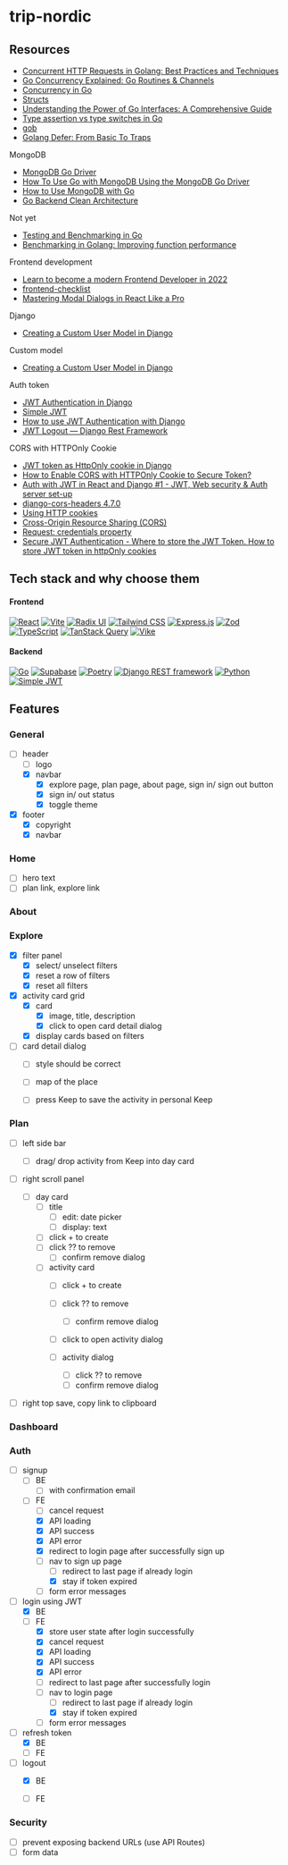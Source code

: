 # trip-nordic

## Resources
- [Concurrent HTTP Requests in Golang: Best Practices and Techniques](https://medium.com/insiderengineering/concurrent-http-requests-in-golang-best-practices-and-techniques-f667e5a19dea)
- [Go Concurrency Explained: Go Routines & Channels](https://www.youtube.com/watch?v=B9uR2gLM80E)
- [Concurrency in Go](https://www.youtube.com/watch?v=LvgVSSpwND8)
- [Structs](https://www.codecademy.com/resources/docs/go/structs)
- [Understanding the Power of Go Interfaces: A Comprehensive Guide](https://medium.com/@jamal.kaksouri/understanding-the-power-of-go-interfaces-a-comprehensive-guide-835954101b7e)
- [Type assertion vs type switches in Go](https://rednafi.com/go/type_assertion_vs_type_switches/)
- [gob](https://pkg.go.dev/encoding/gob#NewEncoder)
- [Golang Defer: From Basic To Traps](https://victoriametrics.com/blog/defer-in-go/)

MongoDB
- [MongoDB Go Driver](https://www.mongodb.com/docs/drivers/go/current/)
- [How To Use Go with MongoDB Using the MongoDB Go Driver](https://www.digitalocean.com/community/tutorials/how-to-use-go-with-mongodb-using-the-mongodb-go-driver)
- [How to Use MongoDB with Go](https://earthly.dev/blog/use-mongo-with-go/)
- [Go Backend Clean Architecture](https://github.com/amitshekhariitbhu/go-backend-clean-architecture)

Not yet
- [Testing and Benchmarking in Go](https://medium.com/hyperskill/testing-and-benchmarking-in-go-e33a54b413e)
- [Benchmarking in Golang: Improving function performance](https://blog.logrocket.com/benchmarking-golang-improve-function-performance/)

Frontend development
- [Learn to become a modern Frontend Developer in 2022](https://medium.com/@kamranahmedse/modern-frontend-developer-in-2018-4c2072fa2b9c)
- [frontend-checklist](https://developerruhul.github.io/frontend-checklist/)
- [Mastering Modal Dialogs in React Like a Pro](https://hackernoon.com/mastering-modal-dialogs-in-react-like-a-pro)

Django
- [Creating a Custom User Model in Django](https://testdriven.io/blog/django-custom-user-model/)

Custom model
- [Creating a Custom User Model in Django](https://testdriven.io/blog/django-custom-user-model/)

Auth token
- [JWT Authentication in Django](https://code.tutsplus.com/how-to-authenticate-with-jwt-in-django--cms-30460t)
- [Simple JWT](https://django-rest-framework-simplejwt.readthedocs.io/en/latest/index.html)
- [How to use JWT Authentication with Django](https://appliku.com/post/how-use-jwt-authentication-django/#django-jwt-authentication-logout)
- [JWT Logout — Django Rest Framework](https://medium.com/django-rest/logout-django-rest-framework-eb1b53ac6d35)

CORS with HTTPOnly Cookie
- [JWT token as HttpOnly cookie in Django](https://www.procoding.org/jwt-token-as-httponly-cookie-in-django)
- [How to Enable CORS with HTTPOnly Cookie to Secure Token?](https://geekflare.com/cybersecurity/enable-cors-httponly-cookie-secure-token/) 
- [Auth with JWT in React and Django #1 - JWT, Web security & Auth server set-up](https://blog.zjzhang.org/post/Auth-with-JWT-in-React-and-Django-part1)
- [django-cors-headers 4.7.0](https://pypi.org/project/django-cors-headers/)
- [Using HTTP cookies](https://developer.mozilla.org/en-US/docs/Web/HTTP/Guides/Cookies)
- [Cross-Origin Resource Sharing (CORS)](https://developer.mozilla.org/en-US/docs/Web/HTTP/Guides/CORS)
- [Request: credentials property](https://developer.mozilla.org/en-US/docs/Web/API/Request/credentials)
- [Secure JWT Authentication - Where to store the JWT Token. How to store JWT token in httpOnly cookies](https://www.youtube.com/watch?app=desktop&v=894seNhONF8)


## Tech stack and why choose them

#### Frontend
[![React](https://img.shields.io/badge/React-19-blue?style=for-the-badge&logo=react)](https://reactjs.org/)
[![Vite](https://img.shields.io/badge/Vite-6-purple?style=for-the-badge&logo=vite)](https://vitejs.dev/)
[![Radix UI](https://img.shields.io/badge/Radix_UI-%23181717.svg?style=for-the-badge&logo=radix-ui&logoColor=white)](https://radix-ui.com/)
[![Tailwind CSS](https://img.shields.io/badge/TailwindCSS-3-blue?style=for-the-badge&logo=tailwindcss)](https://tailwindcss.com/)
[![Express.js](https://img.shields.io/badge/Express-4-gray?style=for-the-badge&logo=express&logoColor=white)](https://expressjs.com/)
[![Zod](https://img.shields.io/badge/Zod-3-green?style=for-the-badge)](https://zod.dev/)
[![TypeScript](https://img.shields.io/badge/TypeScript-5-blue?style=for-the-badge&logo=typescript)](https://www.typescriptlang.org/)
[![TanStack Query](https://img.shields.io/badge/TanStack_Query-5-red?style=for-the-badge&logo=react-query)](https://tanstack.com/query)
[![Vike](https://img.shields.io/badge/Vike-%23000000.svg?style=for-the-badge)](https://vike.dev/)



#### Backend
[![Go](https://img.shields.io/badge/Go-00ADD8?style=for-the-badge&logo=go&logoColor=white)](https://go.dev/)
[![Supabase](https://img.shields.io/badge/Supabase-3ECF8E?style=for-the-badge&logo=supabase&logoColor=white)](https://supabase.com/)
[![Poetry](https://img.shields.io/badge/Poetry-000000?style=for-the-badge&logo=python&logoColor=white)](https://python-poetry.org/)
[![Django REST framework](https://img.shields.io/badge/Django_REST_Framework-092D2D?style=for-the-badge&logo=django&logoColor=white)](https://www.django-rest-framework.org/)
[![Python](https://img.shields.io/badge/Python-3776AB?style=for-the-badge&logo=python&logoColor=white)](https://www.python.org/)
[![Simple JWT](https://img.shields.io/badge/Simple_JWT-1F5D4E?style=for-the-badge&logo=python&logoColor=white)](https://django-rest-framework-simplejwt.readthedocs.io/en/latest/index.html#)







## Features

### General
- [ ] header
    - [ ] logo
    - [x] navbar 
    	- [x] explore page, plan page, about page, sign in/ sign out button
		- [x] sign in/ out status
		- [x] toggle theme
- [x] footer
	- [x] copyright
	- [x] navbar

### Home
- [ ] hero text
- [ ] plan link, explore link

### About

### Explore
- [x] filter panel
    - [x] select/ unselect filters
    - [x] reset a row of filters
    - [x] reset all filters
- [x] activity card grid
    - [x] card
        - [x] image, title, description
        - [x] click to open card detail dialog
    - [x] display cards based on filters 
- [ ] card detail dialog
	- [ ] style should be correct
	- [ ] map of the place
	- [ ] press Keep to save the activity in personal Keep


### Plan
- [ ] left side bar
	- [ ] drag/ drop activity from Keep into day card

- [ ] right scroll panel
	
	- [ ] day card
		- [ ] title
			- [ ] edit: date picker
			- [ ] display: text
		- [ ] click + to create
		- [ ] click ?? to remove
			- [ ] confirm remove dialog
		
		- [ ] activity card
			- [ ] click + to create
			- [ ] click ?? to remove
				- [ ] confirm remove dialog
			- [ ] click to open activity dialog

			- [ ] activity dialog
				- [ ] click ?? to remove
				- [ ] confirm remove dialog

- [ ] right top save, copy link to clipboard

### Dashboard


### Auth
- [ ] signup
	- [ ] BE
		- [ ] with confirmation email
	- [ ] FE
		- [ ] cancel request
		- [x] API loading
		- [x] API success
		- [x] API error
		- [x] redirect to login page after successfully sign up
		- [ ] nav to sign up page
			- [ ] redirect to last page if already login
			- [x] stay if token expired
		- [ ] form error messages

- [ ] login using JWT
	- [x] BE
	- [ ] FE
		- [x] store user state after login successfully
		- [x] cancel request
		- [x] API loading
		- [x] API success
		- [x] API error
		- [ ] redirect to last page after successfully login
		- [ ] nav to login page
			- [ ] redirect to last page if already login
			- [x] stay if token expired
		- [ ] form error messages

- [ ] refresh token
	- [x] BE
	- [ ] FE
- [ ] logout
	- [x] BE
	- [ ] FE


### Security
- [ ] prevent exposing backend URLs (use API Routes)
- [ ] form data
